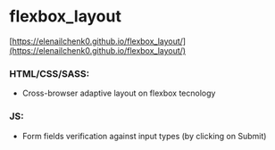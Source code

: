 # flexbox_layout

[https://elenailchenk0.github.io/flexbox_layout/](https://elenailchenk0.github.io/flexbox_layout/)

### HTML/CSS/SASS:
- Cross-browser adaptive layout on flexbox tecnology

### JS: 
- Form fields verification against input types (by clicking on Submit)
